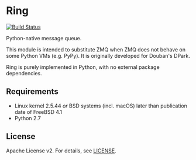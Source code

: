 # Ring
[![Build Status](https://travis-ci.org/mar29th/ring.svg?branch=master)](https://travis-ci.org/mar29th/ring)

Python-native message queue.

This module is intended to substitute ZMQ when ZMQ does not
behave on some Python VMs (e.g. PyPy). It is originally developed for Douban's
DPark.

Ring is purely implemented in Python, with no
external package dependencies.


## Requirements

* Linux kernel 2.5.44 _or_ BSD systems (incl. macOS) later than 
publication date of FreeBSD 4.1
* Python 2.7


## License

Apache License v2. For details, see [LICENSE](LICENSE).
